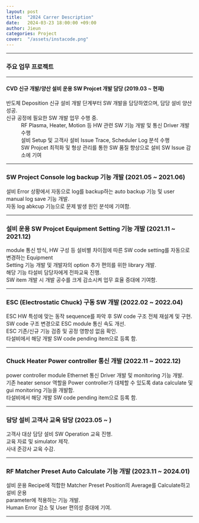 ```yaml
---
layout: post
title:  "2024 Carrer Description"
date:   2024-03-23 18:00:00 +09:00
author: Jieun
categories: Project
cover:  "/assets/instacode.png"
---
```


<hr>

<h3>주요 업무 프로젝트</h3>

<hr>

<h4>CVD 신규 개발/양산 설비 운용 SW Projcet 개발 담당 (2019.03 ~ 현재)</h4>
<dl>
  <dt>반도체 Deposition 신규 설비 개발 단계부터 SW 개발을 담당하였으며, 담당 설비 양산 성공.</dt>
  <dt>신규 공정에 필요한 SW 개발 업무 수행 중.</dt>
  <dd>RF Plasma, Heater, Motion 등 HW 관련 SW 기능 개발 및 통신 Driver 개발 수행</dd>
  <dd>설비 Setup 및 고객사 설비 Issue Trace, Scheduler Log 분석 수행</dd>
  <dd>SW Projcet 최적화 및 형상 관리를 통한 SW 품질 향상으로 설비 SW Issue 감소에 기여</dd>
</dl>

<hr>

### SW Project Console log backup 기능 개발 (2021.05 ~ 2021.06)
설비 Error 상황에서 자동으로 log를 backup하는 auto backup 기능 및 user manual log save 기능 개발.<br/>
자동 log abkcup 기능으로 문제 발생 원인 분석에 기여함.<br/>

<hr>

### 설비 운용 SW Projcet Equipment Setting 기능 개발 (2021.11 ~ 2021.12)
module 통신 방식, HW 구성 등 설비별 차이점에 따른 SW code setting를 자동으로 변경하는 Equipment<br/>
Setting 기능 개발 및 개발자의 option 추가 편의를 위한 library 개발.<br/>
해당 기능 타설비 담당자에게 전파교육 진행.<br/>
SW item 개발 시 개발 공수를 크게 감소시켜 업무 효율 증대에 기여함.<br/>

<hr>

### ESC (Electrostatic Chuck) 구동 SW 개발 (2022.02 ~ 2022.04)
ESC HW 특성에 맞는 동작 sequence를 파악 후 SW code 구조 전체 재설계 및 구현.<br/>
SW code 구조 변경으로 ESC module 통신 속도 개선.<br/>
ESC 기존/신규 기능 검증 및 공정 영향성 없음 확인.<br/>
타설비에서 해당 개발 SW code pending item으로 등록 함.<br/>

<hr>

### Chuck Heater Power controller 통신 개발 (2022.11 ~ 2022.12)
power controller module Ethernet 통신 Driver 개발 및 monitoring 기능 개발.<br/>
기존 heater sensor 역할을 Power controller가 대체할 수 있도록 data calculate 및 gui monitoring 기능을 개발함.<br/>
타설비에서 해당 개발 SW code pending item으로 등록 함.<br/>

<hr>

### 담당 설비 고객사 교육 담당 (2023.05 ~ )
고객사 대상 담당 설비 SW Operation 교육 진행.<br/>
교육 자료 및 simulator 제작.<br/>
사내 준강사 교육 수감.<br/>

<hr>

### RF Matcher Preset Auto Calculate 기능 개발 (2023.11 ~ 2024.01)
설비 운용 Recipe에 적합한 Matcher Preset Position의 Average를 Calculate하고 설비 운용<br/>
parameter에 적용하는 기능 개발.<br/>
Human Error 감소 및 User 편의성 증대에 기여.<br/>

<hr>
